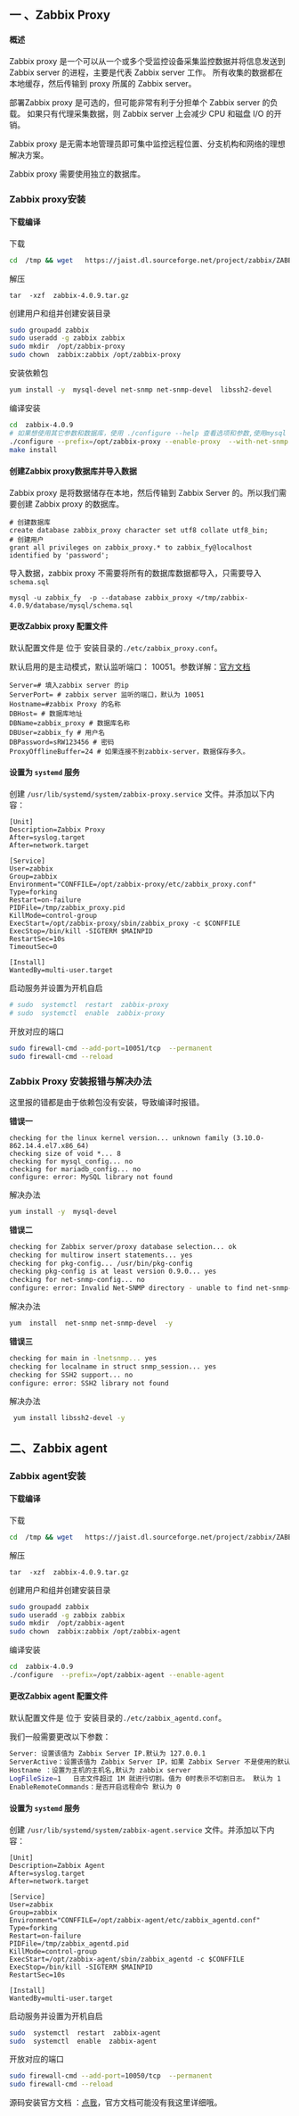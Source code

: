 ## 一 、Zabbix Proxy

#### 概述

Zabbix proxy 是一个可以从一个或多个受监控设备采集监控数据并将信息发送到 Zabbix server 的进程，主要是代表 Zabbix server 工作。 所有收集的数据都在本地缓存，然后传输到 proxy 所属的 Zabbix server。

部署Zabbix proxy 是可选的，但可能非常有利于分担单个 Zabbix server 的负载。 如果只有代理采集数据，则 Zabbix server 上会减少 CPU 和磁盘 I/O 的开销。

Zabbix proxy 是无需本地管理员即可集中监控远程位置、分支机构和网络的理想解决方案。

Zabbix proxy 需要使用独立的数据库。

###  Zabbix proxy安装

####  下载编译

下载

```bash
cd  /tmp && wget   https://jaist.dl.sourceforge.net/project/zabbix/ZABBIX%20Latest%20Stable/4.0.9/zabbix-4.0.9.tar.gz
```

解压

```
tar  -xzf  zabbix-4.0.9.tar.gz 
```

创建用户和组并创建安装目录

```bash
sudo groupadd zabbix
sudo useradd -g zabbix zabbix
sudo mkdir  /opt/zabbix-proxy
sudo chown  zabbix:zabbix /opt/zabbix-proxy
```

安装依赖包

```bash
yum install -y  mysql-devel net-snmp net-snmp-devel  libssh2-devel 
```

编译安装

```bash
cd  zabbix-4.0.9
# 如果想使用其它参数和数据库，使用 ./configure --help 查看选项和参数,使用mysql 作为 proxy 的数据库
./configure --prefix=/opt/zabbix-proxy --enable-proxy  --with-net-snmp --with-mysql --with-ssh2
make install 
```

####  创建Zabbix  proxy数据库并导入数据

Zabbix  proxy 是将数据储存在本地，然后传输到 Zabbix Server 的。所以我们需要创建 Zabbix proxy 的数据库。

```
# 创建数据库
create database zabbix_proxy character set utf8 collate utf8_bin;
# 创建用户
grant all privileges on zabbix_proxy.* to zabbix_fy@localhost identified by 'password';
```

导入数据，zabbix proxy 不需要将所有的数据库数据都导入，只需要导入 `schema.sql`

```
mysql -u zabbix_fy  -p --database zabbix_proxy </tmp/zabbix-4.0.9/database/mysql/schema.sql
```

####  更改Zabbix proxy 配置文件

默认配置文件是 位于  安装目录的`./etc/zabbix_proxy.conf`。

默认启用的是主动模式，默认监听端口： 10051。参数详解：[官方文档](https://www.zabbix.com/documentation/4.0/zh/manual/appendix/config/zabbix_proxy)



```
Server=# 填入zabbix server 的ip
ServerPort= # zabbix server 监听的端口，默认为 10051
Hostname=#zabbix Proxy 的名称
DBHost= # 数据库地址
DBName=zabbix_proxy # 数据库名称
DBUser=zabbix_fy # 用户名
DBPassword=sRW123456 # 密码
ProxyOfflineBuffer=24 # 如果连接不到zabbix-server，数据保存多久。
```





#### 设置为 `systemd` 服务

创建 `/usr/lib/systemd/system/zabbix-proxy.service` 文件。并添加以下内容：

```
[Unit]
Description=Zabbix Proxy
After=syslog.target
After=network.target

[Service]
User=zabbix
Group=zabbix
Environment="CONFFILE=/opt/zabbix-proxy/etc/zabbix_proxy.conf"
Type=forking
Restart=on-failure
PIDFile=/tmp/zabbix_proxy.pid
KillMode=control-group
ExecStart=/opt/zabbix-proxy/sbin/zabbix_proxy -c $CONFFILE
ExecStop=/bin/kill -SIGTERM $MAINPID
RestartSec=10s
TimeoutSec=0

[Install]
WantedBy=multi-user.target
```

启动服务并设置为开机自启

```bash
# sudo  systemctl  restart  zabbix-proxy
# sudo  systemctl  enable  zabbix-proxy
```

开放对应的端口

```bash
sudo firewall-cmd --add-port=10051/tcp  --permanent 
sudo firewall-cmd --reload 
```



### Zabbix Proxy 安装报错与解决办法

这里报的错都是由于依赖包没有安装，导致编译时报错。

**错误一**

```
checking for the linux kernel version... unknown family (3.10.0-862.14.4.el7.x86_64)
checking size of void *... 8
checking for mysql_config... no
checking for mariadb_config... no
configure: error: MySQL library not found
```

解决办法

```bash
yum install -y  mysql-devel
```

**错误二**

```bash
checking for Zabbix server/proxy database selection... ok
checking for multirow insert statements... yes
checking for pkg-config... /usr/bin/pkg-config
checking pkg-config is at least version 0.9.0... yes
checking for net-snmp-config... no
configure: error: Invalid Net-SNMP directory - unable to find net-snmp-config
```

解决办法

```bash
yum  install  net-snmp net-snmp-devel  -y
```

**错误三**

```bash
checking for main in -lnetsnmp... yes
checking for localname in struct snmp_session... yes
checking for SSH2 support... no
configure: error: SSH2 library not found
```

解决办法

```bash
 yum install libssh2-devel -y
```

##  二、Zabbix agent

### Zabbix agent安装

#### 下载编译

下载

```bash
cd  /tmp && wget   https://jaist.dl.sourceforge.net/project/zabbix/ZABBIX%20Latest%20Stable/4.0.9/zabbix-4.0.9.tar.gz
```

解压

```
tar  -xzf  zabbix-4.0.9.tar.gz 
```

创建用户和组并创建安装目录

```bash
sudo groupadd zabbix
sudo useradd -g zabbix zabbix
sudo mkdir  /opt/zabbix-agent
sudo chown  zabbix:zabbix /opt/zabbix-agent
```

编译安装

```bash
cd  zabbix-4.0.9
./configure  --prefix=/opt/zabbix-agent --enable-agent 
```



#### 更改Zabbix agent 配置文件

默认配置文件是 位于  安装目录的`./etc/zabbix_agentd.conf`。

我们一般需要更改以下参数：

```bash
Server: 设置该值为 Zabbix Server IP.默认为 127.0.0.1
ServerActive：设置该值为 Zabbix Server IP，如果 Zabbix Server 不是使用的默认10051端口，我们可以在此加上端口号，形如：192.168.12.234:11051,默认为127.0.0.1
Hostname ：设置为主机的主机名,默认为 zabbix server 
LogFileSize=1   日志文件超过 1M 就进行切割。值为 0时表示不切割日志。 默认为 1
EnableRemoteCommands：是否开启远程命令 默认为 0
```



#### 设置为 `systemd` 服务

创建 `/usr/lib/systemd/system/zabbix-agent.service` 文件。并添加以下内容：

```
[Unit]
Description=Zabbix Agent
After=syslog.target
After=network.target

[Service]
User=zabbix
Group=zabbix
Environment="CONFFILE=/opt/zabbix-agent/etc/zabbix_agentd.conf"
Type=forking
Restart=on-failure
PIDFile=/tmp/zabbix_agentd.pid
KillMode=control-group
ExecStart=/opt/zabbix-agent/sbin/zabbix_agentd -c $CONFFILE
ExecStop=/bin/kill -SIGTERM $MAINPID
RestartSec=10s

[Install]
WantedBy=multi-user.target
```

启动服务并设置为开机自启

```bash
sudo  systemctl  restart  zabbix-agent
sudo  systemctl  enable  zabbix-agent
```

开放对应的端口

```bash
sudo firewall-cmd --add-port=10050/tcp  --permanent 
sudo firewall-cmd --reload 

```

源码安装官方文档 ：[点我](https://www.zabbix.com/documentation/4.0/zh/manual/installation/install)，官方文档可能没有我这里详细哦。